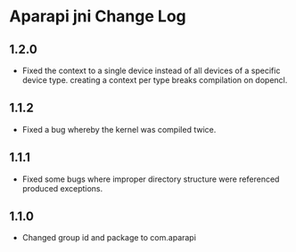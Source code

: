# Aparapi jni Change Log

## 1.2.0

* Fixed the context to a single device instead of all devices of a specific device type. creating a context per type breaks compilation on dopencl.

## 1.1.2

* Fixed a bug whereby the kernel was compiled twice.

## 1.1.1

* Fixed some bugs where improper directory structure were referenced produced exceptions.

## 1.1.0

* Changed group id and package to com.aparapi
